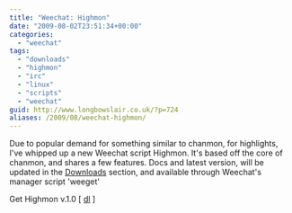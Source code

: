 ```yaml
---
title: "Weechat: Highmon"
date: "2009-08-02T23:51:34+00:00"
categories: 
  - "weechat"
tags: 
  - "downloads"
  - "highmon"
  - "irc"
  - "linux"
  - "scripts"
  - "weechat"
guid: http://www.longbowslair.co.uk/?p=724
aliases: /2009/08/weechat-highmon/
---
```


Due to popular demand for something similar to chanmon, for highlights, I've whipped up a new Weechat script Highmon. It's based off the core of chanmon, and shares a few features. Docs and latest version, will be updated in the [Downloads](/downloads/) section, and available through Weechat's manager script 'weeget'

Get Highmon v.1.0 \[ [dl](http://dl.getdropbox.com/u/501502/chanmon.pl) \]
